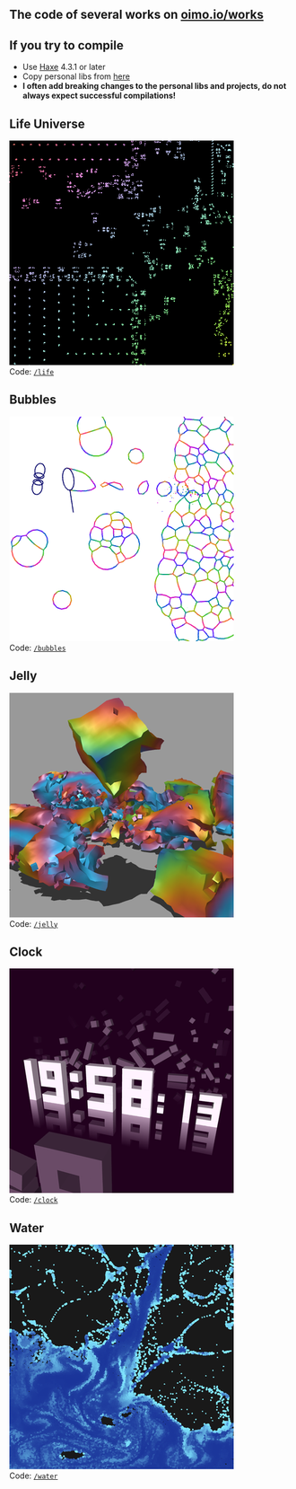 The code of several works on [oimo.io/works](https://oimo.io/works)
---

## If you try to compile
- Use [Haxe](https://haxe.org/) 4.3.1 or later
- Copy personal libs from [here](https://github.com/saharan/haxelibs/)
- **I often add breaking changes to the personal libs and projects, do not always expect successful compilations!**

## Life Universe
[![](imgs/life.png)](https://oimo.io/works/life/)  
Code: [`/life`](life)

## Bubbles
[![](imgs/bubbles.png)](https://oimo.io/works/bubbles/)  
Code: [`/bubbles`](bubbles)

## Jelly
[![](imgs/jelly.png)](https://oimo.io/works/jelly/)  
Code: [`/jelly`](jelly)

## Clock
[![](imgs/clock.png)](https://oimo.io/works/clock/)  
Code: [`/clock`](clock)

## Water
[![](imgs/water.png)](https://oimo.io/works/water/)  
Code: [`/water`](water)
